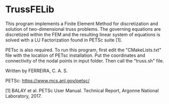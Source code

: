 # TrussFELib

This program implements a Finite Element Method for discretization and solution of two-dimensional truss problems. The governing equations are discretized within the FEM and the resulting linear system of equations is solved with a LU Factorization found in PETSc suite [1].

PETsc is also required. To run this program, first edit the "CMakeLists.txt" file with the location of PETsc installation. Put the coordinates and connectivity of the nodal points in input folder. Then call the "truss.sh" file.

Written by FERREIRA, C. A. S.

PETSc:
https://www.mcs.anl.gov/petsc/

[1] BALAY et al. PETSc User Manual. Technical Report, Argonne National Laboratory, 2017.
